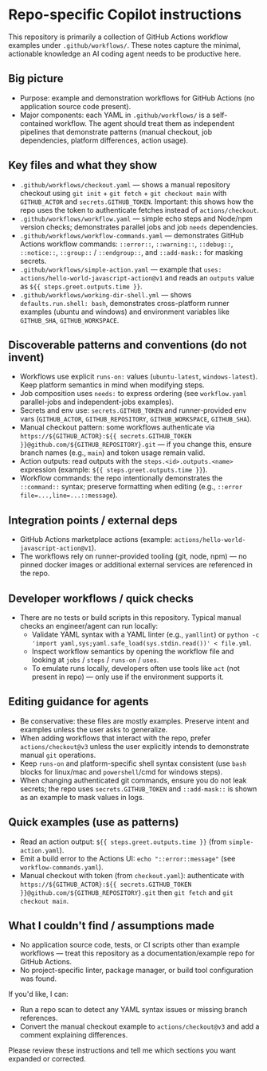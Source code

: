 <!-- .github/copilot-instructions.md - guidance for AI coding agents -->
# Repo-specific Copilot instructions

This repository is primarily a collection of GitHub Actions workflow examples under `.github/workflows/`.
These notes capture the minimal, actionable knowledge an AI coding agent needs to be productive here.

## Big picture
- Purpose: example and demonstration workflows for GitHub Actions (no application source code present).
- Major components: each YAML in `.github/workflows/` is a self-contained workflow. The agent should treat them as independent pipelines that demonstrate patterns (manual checkout, job dependencies, platform differences, action usage).

## Key files and what they show
- `.github/workflows/checkout.yaml` — shows a manual repository checkout using `git init` + `git fetch` + `git checkout main` with `GITHUB_ACTOR` and `secrets.GITHUB_TOKEN`. Important: this shows how the repo uses the token to authenticate fetches instead of `actions/checkout`.
- `.github/workflows/workflow.yaml` — simple echo steps and Node/npm version checks; demonstrates parallel jobs and job `needs` dependencies.
- `.github/workflows/workflow-commands.yaml` — demonstrates GitHub Actions workflow commands: `::error::`, `::warning::`, `::debug::`, `::notice::`, `::group::` / `::endgroup::`, and `::add-mask::` for masking secrets.
- `.github/workflows/simple-action.yaml` — example that `uses: actions/hello-world-javascript-action@v1` and reads an `outputs` value as `${{ steps.greet.outputs.time }}`.
- `.github/workflows/working-dir-shell.yml` — shows `defaults.run.shell: bash`, demonstrates cross-platform runner examples (ubuntu and windows) and environment variables like `GITHUB_SHA`, `GITHUB_WORKSPACE`.

## Discoverable patterns and conventions (do not invent)
- Workflows use explicit `runs-on:` values (`ubuntu-latest`, `windows-latest`). Keep platform semantics in mind when modifying steps.
- Job composition uses `needs:` to express ordering (see `workflow.yaml` parallel-jobs and independent-jobs examples).
- Secrets and env use: `secrets.GITHUB_TOKEN` and runner-provided env vars (`GITHUB_ACTOR`, `GITHUB_REPOSITORY`, `GITHUB_WORKSPACE`, `GITHUB_SHA`).
- Manual checkout pattern: some workflows authenticate via `https://${GITHUB_ACTOR}:${{ secrets.GITHUB_TOKEN }}@github.com/${GITHUB_REPOSITORY}.git` — if you change this, ensure branch names (e.g., `main`) and token usage remain valid.
- Action outputs: read outputs with the `steps.<id>.outputs.<name>` expression (example: `${{ steps.greet.outputs.time }}`).
- Workflow commands: the repo intentionally demonstrates the `::command::` syntax; preserve formatting when editing (e.g., `::error file=...,line=...::message`).

## Integration points / external deps
- GitHub Actions marketplace actions (example: `actions/hello-world-javascript-action@v1`).
- The workflows rely on runner-provided tooling (git, node, npm) — no pinned docker images or additional external services are referenced in the repo.

## Developer workflows / quick checks
- There are no tests or build scripts in this repository. Typical manual checks an engineer/agent can run locally:
  - Validate YAML syntax with a YAML linter (e.g., `yamllint`) or `python -c 'import yaml,sys;yaml.safe_load(sys.stdin.read())' < file.yml`.
  - Inspect workflow semantics by opening the workflow file and looking at `jobs` / `steps` / `runs-on` / `uses`.
  - To emulate runs locally, developers often use tools like `act` (not present in repo) — only use if the environment supports it.

## Editing guidance for agents
- Be conservative: these files are mostly examples. Preserve intent and examples unless the user asks to generalize.
- When adding workflows that interact with the repo, prefer `actions/checkout@v3` unless the user explicitly intends to demonstrate manual `git` operations.
- Keep `runs-on` and platform-specific shell syntax consistent (use `bash` blocks for linux/mac and `powershell`/cmd for windows steps).
- When changing authenticated git commands, ensure you do not leak secrets; the repo uses `secrets.GITHUB_TOKEN` and `::add-mask::` is shown as an example to mask values in logs.

## Quick examples (use as patterns)
- Read an action output: `${{ steps.greet.outputs.time }}` (from `simple-action.yaml`).
- Emit a build error to the Actions UI: `echo "::error::message"` (see `workflow-commands.yaml`).
- Manual checkout with token (from `checkout.yaml`): authenticate with `https://${GITHUB_ACTOR}:${{ secrets.GITHUB_TOKEN }}@github.com/${GITHUB_REPOSITORY}.git` then `git fetch` and `git checkout main`.

## What I couldn't find / assumptions made
- No application source code, tests, or CI scripts other than example workflows — treat this repository as a documentation/example repo for GitHub Actions.
- No project-specific linter, package manager, or build tool configuration was found.

If you'd like, I can:
- Run a repo scan to detect any YAML syntax issues or missing branch references.
- Convert the manual checkout example to `actions/checkout@v3` and add a comment explaining differences.

Please review these instructions and tell me which sections you want expanded or corrected.
